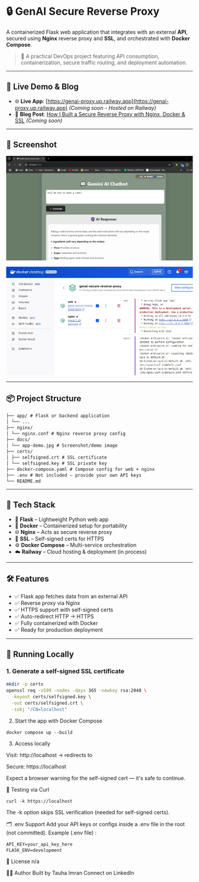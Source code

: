 # 🔒 GenAI Secure Reverse Proxy

A containerized Flask web application that integrates with an external **API**, secured using **Nginx** reverse proxy and **SSL**, and orchestrated with **Docker Compose**.

> 🧰 A practical DevOps project featuring API consumption, containerization, secure traffic routing, and deployment automation.

---

## 🚀 Live Demo & Blog

- 🌐 **Live App**: [https://genai-proxy.up.railway.app](https://genai-proxy.up.railway.app) *(Coming soon - Hosted on Railway)*
- 📝 **Blog Post**: [How I Built a Secure Reverse Proxy with Nginx, Docker & SSL](https://www.linkedin.com/posts/tauha-imran-6185b3280_devops-docker-flask-activity-7349143758220791809-TiTN?utm_source=share&utm_medium=member_desktop&rcm=ACoAAERujrQBDz_-twYMisiFReEvfdGkbhb4KpM) *(Coming soon)*

---

## 📸 Screenshot

<p align="center">
  <img src="docs/app-demo.jpg" alt="App Screenshot" width="700"/>
</p>


<p align="center">
  <img src="docs/docker_demo.jpg" alt="App Screenshot" width="700"/>
</p>

---

## 📦 Project Structure

```
├── app/ # Flask or backend application
│ └── ...
├── nginx/
│ └── nginx.conf # Nginx reverse proxy config
├── docs/
│ └── app-demo.jpg # Screenshot/demo image
├── certs/
│ ├── selfsigned.crt # SSL certificate
│ └── selfsigned.key # SSL private key
├── docker-compose.yaml # Compose config for web + nginx
├── .env # Not included — provide your own API keys
└── README.md
```

---

## 🔧 Tech Stack

- 🐍 **Flask** – Lightweight Python web app
- 🐳 **Docker** – Containerized setup for portability
- 🌐 **Nginx** – Acts as secure reverse proxy
- 🔐 **SSL** – Self-signed certs for HTTPS
- ⚙️ **Docker Compose** – Multi-service orchestration
- ☁️ **Railway** – Cloud hosting & deployment (in process)

---

## 🛠️ Features

- ✅ Flask app fetches data from an external API
- ✅ Reverse proxy via Nginx
- ✅ HTTPS support with self-signed certs
- ✅ Auto-redirect HTTP → HTTPS
- ✅ Fully containerized with Docker
- ✅ Ready for production deployment

---

## 🧪 Running Locally

### 1. Generate a self-signed SSL certificate

```bash
mkdir -p certs
openssl req -x509 -nodes -days 365 -newkey rsa:2048 \
  -keyout certs/selfsigned.key \
  -out certs/selfsigned.crt \
  -subj "/CN=localhost"
```

2. Start the app with Docker Compose

```
docker compose up --build
```

3. Access locally

Visit: http://localhost → redirects to

Secure: https://localhost

Expect a browser warning for the self-signed cert — it's safe to continue.

🧪 Testing via Curl
```
curl -k https://localhost
```
The -k option skips SSL verification (needed for self-signed certs).

🗂️ .env Support
Add your API keys or configs inside a .env file in the root (not committed).
Example (.env file) :

```
API_KEY=your_api_key_here
FLASK_ENV=development
```

📄 License
n/a

🙋‍♂️ Author
Built by Tauha Imran
Connect on LinkedIn
